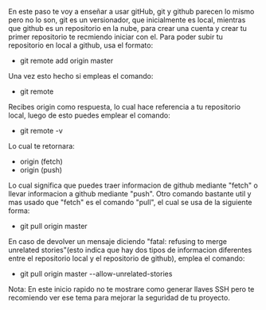En este paso te voy a enseñar a usar gitHub, git y github parecen lo mismo pero no lo son, git es un versionador, que inicialmente es local, mientras que github es un repositorio en la nube, para crear una cuenta y crear tu primer repositorio te recmiendo iniciar con el. Para poder subir tu repositorio en local a github, usa el formato:

- git remote add origin master

Una vez esto hecho si empleas el comando:

- git remote

Recibes origin como respuesta, lo cual hace referencia a tu repositorio local, luego de esto puedes emplear el comando:

- git remote -v

Lo cual te retornara:

- origin <url> (fetch)
- origin <url> (push)

Lo cual significa que puedes traer informacion de github mediante "fetch" o llevar informacion a github mediante "push". Otro comando bastante util y mas usado que "fetch" es el comando "pull", el cual se usa de la siguiente forma:

- git pull origin master

En caso de devolver un mensaje diciendo "fatal: refusing to merge unrelated stories"(esto indica que hay dos tipos de informacion diferentes entre el repositorio local y el repositorio de github), emplea el comando:

- git pull origin master --allow-unrelated-stories

Nota: En este inicio rapido no te mostrare como generar llaves SSH pero te recomiendo ver ese tema para mejorar la seguridad de tu proyecto.

